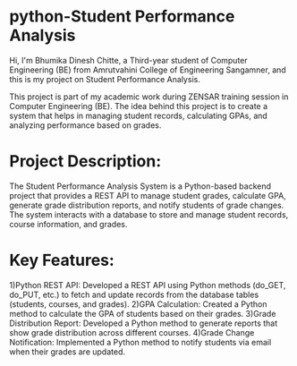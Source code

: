 # python-Student Performance Analysis
Hi, I'm Bhumika Dinesh Chitte, a Third-year student of Computer Engineering (BE) from Amrutvahini College of Engineering Sangamner, and this is my project on Student Performance Analysis.

This project is part of my academic work during ZENSAR training session in Computer Engineering (BE). The idea behind this project is to create a system that helps in managing student records, calculating GPAs, and analyzing performance based on grades.

# Project Description:

The Student Performance Analysis System is a Python-based backend project that provides a REST API to manage student grades, calculate GPA, generate grade distribution reports, and notify students of grade changes. The system interacts with a database to store and manage student records, course information, and grades.

# Key Features:

1)Python REST API: Developed a REST API using Python methods (do_GET, do_PUT, etc.) to fetch and update records from the database tables (students, courses, and grades). 
2)GPA Calculation: Created a Python method to calculate the GPA of students based on their grades. 
3)Grade Distribution Report: Developed a Python method to generate reports that show grade distribution across different courses. 
4)Grade Change Notification: Implemented a Python method to notify students via email when their grades are updated.
